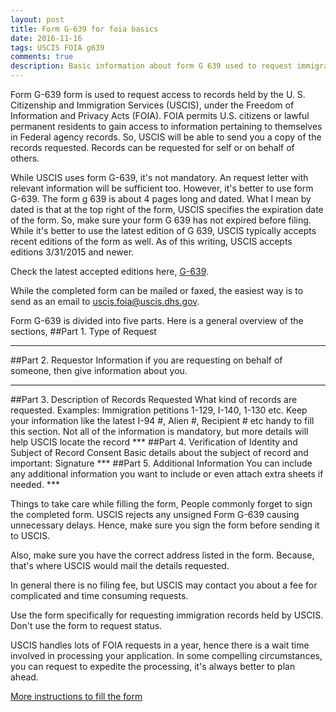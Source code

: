 ```yaml
---
layout: post
title: Form G-639 for foia basics
date: 2016-11-16
tags: USCIS FOIA g639
comments: true
description: Basic information about form G 639 used to request immigration records
---
```

Form G-639 form <link> is used to request access to records held by the U. S. Citizenship and Immigration Services (USCIS), under the Freedom of Information and Privacy Acts (FOIA).
FOIA permits U.S. citizens or lawful permanent residents to gain access to information pertaining to themselves in Federal agency records.
So, USCIS will be able to send you a copy of the records requested. Records can be requested for self or on behalf of others.

While USCIS uses form G-639, it's not mandatory. An request letter with relevant information will be sufficient too. However, it's better to use form G-639.
The form g 639 is about 4 pages long and dated. What I mean by dated is that at the top right of the form, USCIS specifies the expiration date of the form.
So, make sure your form G 639 has not expired before filing. While it's better to use the latest edition of G 639, USCIS typically accepts recent editions of the form as well.
As of this writing, USCIS accepts editions 3/31/2015 and newer.

Check the latest accepted editions here,
[G-639](http://www.uscis.gov/sites/default/files/files/form/g-639.pdf).

While the completed form can be mailed or faxed, the easiest way is to send as an email to uscis.foia@uscis.dhs.gov.

Form G-639 is divided into five parts. Here is a general overview of the sections,
##Part 1. Type of Request
***
##Part 2. Requestor Information
		if you are requesting on behalf of someone, then give information about you.
***
##Part 3. Description of Records Requested
		What kind of records are requested. Examples: Immigration petitions 1-129, I-140, 1-130 etc.
		Keep your information like the latest I-94 #, Alien #, Recipient # etc handy to fill this section. Not all of the information is mandatory, but more details will help USCIS locate the record
		***
##Part 4. Verification of Identity and Subject of Record Consent
		Basic details about the subject of record and important: Signature
		***
##Part 5. Additional Information
		You can include any additional information you want to include or even attach extra sheets if needed.
		***

Things to take care while filling the form,
People commonly forget to sign the completed form. USCIS rejects any unsigned Form G-639 causing unnecessary delays.
Hence, make sure you sign the form before sending it to USCIS.

Also, make sure you have the correct address listed in the form. Because, that's where USCIS would mail the details requested.

In general there is no filing fee, but USCIS may contact you about a fee for complicated and time consuming requests.

Use the form specifically for requesting immigration records held by USCIS. Don't use the form to request status.

USCIS handles lots of FOIA requests in a year, hence there is a wait time involved in processing your application. In some compelling circumstances, you can request to expedite the processing, it's
always better to plan ahead.

[More instructions to fill the form](/posts/i140-foia-form-g-639-instruction/)
